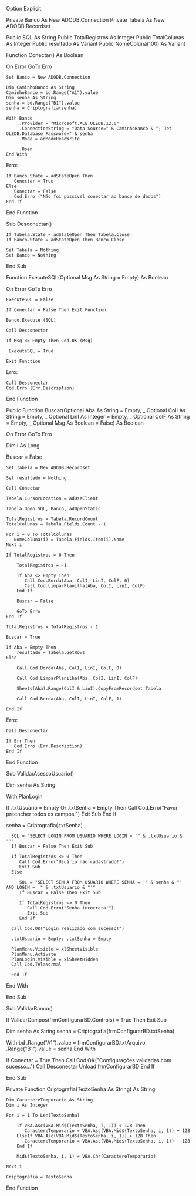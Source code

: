 Option Explicit

Private Banco As New ADODB.Connection
Private Tabela As New ADODB.Recordset

Public SQL As String
Public TotalRegistros As Integer
Public TotalColunas As Integer
Public resultado As Variant
Public NomeColuna(100) As Variant

Function Conectar() As Boolean

On Error GoTo Erro

    Set Banco = New ADODB.Connection
    
    Dim CaminhoBanco As String
    CaminhoBanco = bd.Range("A1").value
    Dim senha As String
    senha = bd.Range("B1").value
    senha = Criptografia(senha)
    
    With Banco
         .Provider = "Microsoft.ACE.OLEDB.12.0"
         .ConnectionString = "Data Source=" & CaminhoBanco & "; Jet OLEDB:Database Password=" & senha
         .Mode = adModeReadWrite
    
         .Open
    End With
    
Erro:

    If Banco.State = adStateOpen Then
       Conectar = True
    Else
       Conectar = False
       Cod.Erro ("Não foi possível conectar ao banco de dados")
    End If
    
End Function

Sub Desconectar()

    If Tabela.State = adStateOpen Then Tabela.Close
    If Banco.State = adStateOpen Then Banco.Close
    
    Set Tabela = Nothing
    Set Banco = Nothing
    
End Sub

Function ExecuteSQL(Optional Msg As String = Empty) As Boolean
    
On Error GoTo Erro
    
    ExecuteSQL = False
    
    If Conectar = False Then Exit Function
    
    Banco.Execute (SQL)
    
    Call Desconectar
    
    If Msg <> Empty Then Cod.OK (Msg)
    
     ExecuteSQL = True
    
    Exit Function
Erro:

    Call Desconectar
    Cod.Erro (Err.Description)
    
End Function

Public Function Buscar(Optional Aba As String = Empty, _
           Optional ColI As String = Empty, _
           Optional LinI As Integer = Empty, _
           Optional ColF As String = Empty, _
           Optional Msg As Boolean = False) As Boolean

On Error GoTo Erro

Dim i As Long

   Buscar = False

    Set Tabela = New ADODB.Recordset
    
    Set resultado = Nothing
    
    Call Conectar
    
    Tabela.CursorLocation = adUseClient
    
    Tabela.Open SQL, Banco, adOpenStatic
    
    TotalRegistros = Tabela.RecordCount
    TotalColunas = Tabela.Fields.Count - 1
    
    For i = 0 To TotalColunas
       NomeColuna(i) = Tabela.Fields.Item(i).Name
    Next i
    
    If TotalRegistros = 0 Then
    
        TotalRegistros = -1
        
        If Aba <> Empty Then
           Call Cod.Borda(Aba, ColI, LinI, ColF, 0)
           Call Cod.LimparPlanilha(Aba, ColI, LinI, ColF)
        End If
        
        Buscar = False
        
        GoTo Erro
    End If
    
    TotalRegistros = TotalRegistros - 1
    
    Buscar = True
    
    If Aba = Empty Then
        resultado = Tabela.GetRows
    Else
    
        Call Cod.Borda(Aba, ColI, LinI, ColF, 0)
        
        Call Cod.LimparPlanilha(Aba, ColI, LinI, ColF)
        
        Sheets(Aba).Range(ColI & LinI).CopyFromRecordset Tabela
        
        Call Cod.Borda(Aba, ColI, LinI, ColF, 1)
        
    End If
    
Erro:

    Call Desconectar
    
    If Err Then
       Cod.Erro (Err.Description)
    End If
    
End Function

Sub ValidarAcessoUsuario()
   
   Dim senha As String
   
   With PlanLogin
   
   If .txtUsuario = Empty Or .txtSenha = Empty Then
      Call Cod.Erro("Favor preencher todos os campos!")
      Exit Sub
   End If
   
   senha = Criptografia(.txtSenha)
   
      SQL = "SELECT LOGIN FROM USUARIO WHERE LOGIN = '" & .txtUsuario & "'"
      If Buscar = False Then Exit Sub
   
      If TotalRegistros <> 0 Then
         Call Cod.Erro("Usuário não cadastrado!")
         Exit Sub
      Else
         
         SQL = "SELECT SENHA FROM USUARIO WHERE SENHA = '" & senha & "' AND LOGIN = '" & .txtUsuario & "'"
         If Buscar = False Then Exit Sub
         
         If TotalRegistros <> 0 Then
            Call Cod.Erro("Senha incorreta!")
            Exit Sub
         End If
      
      Call Cod.OK("Login realizado com sucesso!")
      
      .txtUsuario = Empty: .txtSenha = Empty
      
      PlanMenu.Visible = xlSheetVisible
      PlanMenu.Activate
      PlanLogin.Visible = xlSheetHidden
      Call Cod.TelaNormal
      
      End If
   
   End With
   
End Sub

Sub ValidarBanco()

   If ValidarCampos(frmConfigurarBD.Controls) = True Then Exit Sub
   
   Dim senha As String
   senha = Criptografia(frmConfigurarBD.txtSenha)
   
   With bd
        .Range("A1").value = frmConfigurarBD.txtArquivo
        .Range("B1").value = senha
   End With
   
   If Conectar = True Then
      Call Cod.OK("Configurações validadas com sucesso...")
      Call Desconectar
      Unload frmConfigurarBD
   End If

End Sub

Private Function Criptografia(TextoSenha As String) As String

    Dim CaractereTemporario As String
    Dim i As Integer
    
    For i = 1 To Len(TextoSenha)

        If VBA.Asc(VBA.Mid$(TextoSenha, i, 1)) < 128 Then
           CaractereTemporario = VBA.Asc(VBA.Mid$(TextoSenha, i, 1)) + 128
        ElseIf VBA.Asc(VBA.Mid$(TextoSenha, i, 1)) > 128 Then
           CaractereTemporario = VBA.Asc(VBA.Mid$(TextoSenha, i, 1)) - 128
        End If

        Mid$(TextoSenha, i, 1) = VBA.Chr(CaractereTemporario)

    Next i

    Criptografia = TextoSenha

End Function